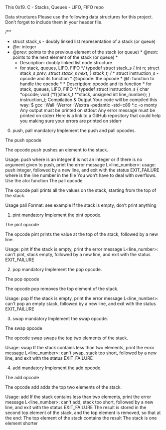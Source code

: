 
This 0x19. C - Stacks, Queues - LIFO, FIFO repo

Data structures
Please use the following data structures for this project. Don’t forget to include them in your header file.

/**
 * struct stack_s - doubly linked list representation of a stack (or queue)
  * @n: integer
   * @prev: points to the previous element of the stack (or queue)
    * @next: points to the next element of the stack (or queue)
     *
      * Description: doubly linked list node structure
       * for stack, queues, LIFO, FIFO
        */
	typedef struct stack_s
	{
	        int n;
		        struct stack_s *prev;
			        struct stack_s *next;
				} stack_t;
				/**
				 * struct instruction_s - opcode and its function
				  * @opcode: the opcode
				   * @f: function to handle the opcode
				    *
				     * Description: opcode and its function
				      * for stack, queues, LIFO, FIFO
				       */
				       typedef struct instruction_s
				       {
				               char *opcode;
					               void (*f)(stack_t **stack, unsigned int line_number);
						       } instruction_t;
						       Compilation & Output
						       Your code will be compiled this way:
						       $ gcc -Wall -Werror -Wextra -pedantic -std=c89 *.c -o monty
						       Any output must be printed on stdout
						       Any error message must be printed on stderr
						       Here is a link to a GitHub repository that could help you making sure your errors are printed on stderr


0. push, pall
mandatory
Implement the push and pall opcodes.

The push opcode

The opcode push pushes an element to the stack.

Usage: push <int>
where <int> is an integer
if <int> is not an integer or if there is no argument given to push, print the error message L<line_number>: usage: push integer, followed by a new line, and exit with the status EXIT_FAILURE
where is the line number in the file
You won’t have to deal with overflows. Use the atoi function
The pall opcode

The opcode pall prints all the values on the stack, starting from the top of the stack.

Usage pall
Format: see example
If the stack is empty, don’t print anything

1. pint
mandatory
Implement the pint opcode.

The pint opcode

The opcode pint prints the value at the top of the stack, followed by a new line.

Usage: pint
If the stack is empty, print the error message L<line_number>: can't pint, stack empty, followed by a new line, and exit with the status EXIT_FAILURE

2. pop
mandatory
Implement the pop opcode.

The pop opcode

The opcode pop removes the top element of the stack.

Usage: pop
If the stack is empty, print the error message L<line_number>: can't pop an empty stack, followed by a new line, and exit with the status EXIT_FAILURE

3. swap
mandatory
Implement the swap opcode.

The swap opcode

The opcode swap swaps the top two elements of the stack.

Usage: swap
If the stack contains less than two elements, print the error message L<line_number>: can't swap, stack too short, followed by a new line, and exit with the status EXIT_FAILURE

4. add
mandatory
Implement the add opcode.

The add opcode

The opcode add adds the top two elements of the stack.

Usage: add
If the stack contains less than two elements, print the error message L<line_number>: can't add, stack too short, followed by a new line, and exit with the status EXIT_FAILURE
The result is stored in the second top element of the stack, and the top element is removed, so that at the end:
The top element of the stack contains the result
The stack is one element shorter